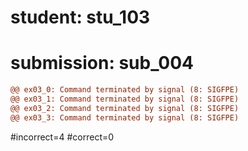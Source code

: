 # student: stu_103
# submission: sub_004

```diff
@@ ex03_0: Command terminated by signal (8: SIGFPE)
@@ ex03_1: Command terminated by signal (8: SIGFPE)
@@ ex03_2: Command terminated by signal (8: SIGFPE)
@@ ex03_3: Command terminated by signal (8: SIGFPE)
```
#incorrect=4
#correct=0

